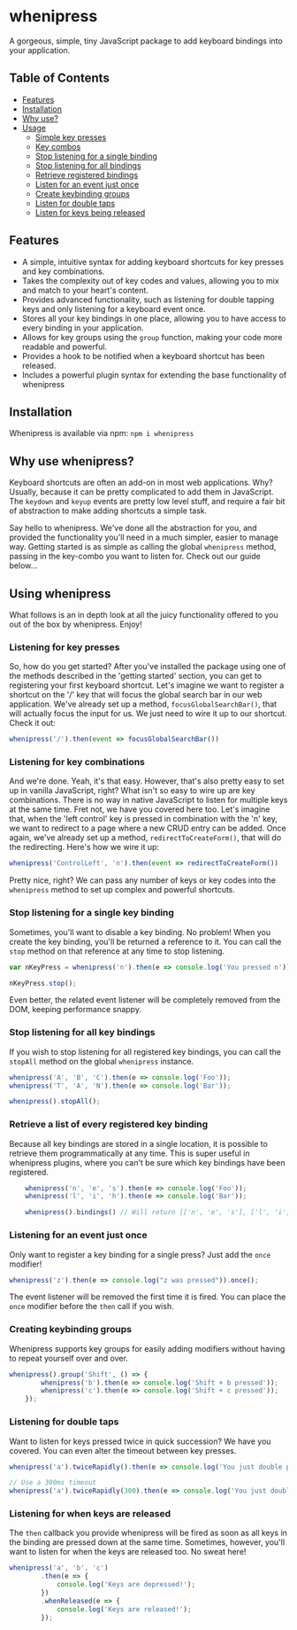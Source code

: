 # whenipress
A gorgeous, simple, tiny JavaScript package to add keyboard bindings into your application.

## Table of Contents
* [Features](#features)
* [Installation](#installation)
* [Why use?](#why-use-whenipress)
* [Usage](#using-whenipress)
    - [Simple key presses](#listening-for-key-presses)
    - [Key combos](#listening-for-key-combinations)
    - [Stop listening for a single binding](#stop-listening-for-a-single-key-binding)
    - [Stop listening for all bindings](#stop-listening-for-all-key-bindings)
    - [Retrieve registered bindings](#retrieve-a-list-of-every-registered-key-binding)
    - [Listen for an event just once](#listening-for-an-event-just-once)
    - [Create keybinding groups](#creating-keybinding-groups)
    - [Listen for double taps](#listening-for-double-taps)
    - [Listen for keys being released](#listening-for-when-keys-are-released)
    

## Features
- A simple, intuitive syntax for adding keyboard shortcuts for key presses and key combinations.
- Takes the complexity out of key codes and values, allowing you to mix and match to your heart's content.
- Provides advanced functionality, such as listening for double tapping keys and only listening for a keyboard event once.
- Stores all your key bindings in one place, allowing you to have access to every binding in your application.
- Allows for key groups using the `group` function, making your code more readable and powerful.
- Provides a hook to be notified when a keyboard shortcut has been released.
- Includes a powerful plugin syntax for extending the base functionality of whenipress

## Installation
Whenipress is available via npm: `npm i whenipress`

## Why use whenipress?
Keyboard shortcuts are often an add-on in most web applications. Why? Usually, because it can be pretty complicated to
add them in JavaScript. The `keydown` and `keyup` events are pretty low level stuff, and require a fair bit of abstraction
to make adding shortcuts a simple task. 

Say hello to whenipress. We've done all the abstraction for you, and provided the functionality you'll need in a
much simpler, easier to manage way. Getting started is as simple as calling the global `whenipress` method, passing
in the key-combo you want to listen for. Check out our guide below...

## Using whenipress
What follows is an in depth look at all the juicy functionality offered to you out of the box by whenipress. Enjoy!

### Listening for key presses
So, how do you get started? After you've installed the package using one of the methods described in the 'getting started'
section, you can get to registering your first keyboard shortcut. Let's imagine we want to register a shortcut on the '/'
key that will focus the global search bar in our web application. We've already set up a method, `focusGlobalSearchBar()`,
that will actually focus the input for us. We just need to wire it up to our shortcut. Check it out:

```javascript
whenipress('/').then(event => focusGlobalSearchBar())
```

### Listening for key combinations
And we're done. Yeah, it's that easy. However, that's also pretty easy to set up in vanilla JavaScript, right? What isn't
so easy to wire up are key combinations. There is no way in native JavaScript to listen for multiple keys at the same time.
Fret not, we have you covered here too. Let's imagine that, when the 'left control' key is pressed in combination with
the 'n' key, we want to redirect to a page where a new CRUD entry can be added. Once again, we've already set up a method,
`redirectToCreateForm()`, that will do the redirecting. Here's how we wire it up:

```javascript
whenipress('ControlLeft', 'n').then(event => redirectToCreateForm())
```

Pretty nice, right? We can pass any number of keys or key codes into the `whenipress` method to set up complex and
powerful shortcuts. 

### Stop listening for a single key binding
Sometimes, you'll want to disable a key binding. No problem! When you create the key binding, you'll be returned a 
reference to it. You can call the `stop` method on that reference at any time to stop listening.

```javascript
var nKeyPress = whenipress('n').then(e => console.log('You pressed n'));

nKeyPress.stop();
```

Even better, the related event listener will be completely removed from the DOM, keeping performance snappy.

### Stop listening for all key bindings
If you wish to stop listening for all registered key bindings, you can call the `stopAll` method on the global
`whenipress` instance.

```javascript
whenipress('A', 'B', 'C').then(e => console.log('Foo'));
whenipress('T', 'A', 'N').then(e => console.log('Bar'));

whenipress().stopAll();
```   

### Retrieve a list of every registered key binding
Because all key bindings are stored in a single location, it is possible to retrieve them programmatically at any time.
This is super useful in whenipress plugins, where you can't be sure which key bindings have been registered.

```javascript
    whenipress('n', 'e', 's').then(e => console.log('Foo'));
    whenipress('l', 'i', 'h').then(e => console.log('Bar'));

    whenipress().bindings() // Will return [['n', 'e', 's'], ['l', 'i', 'h']]
```  

### Listening for an event just once
Only want to register a key binding for a single press? Just add the `once` modifier!

```javascript
whenipress('z').then(e => console.log("z was pressed")).once();
```

The event listener will be removed the first time it is fired. You can place the `once` modifier before the `then`
call if you wish.

### Creating keybinding groups
Whenipress supports key groups for easily adding modifiers without having to repeat yourself over and over.

```javascript
whenipress().group('Shift', () => {
        whenipress('b').then(e => console.log('Shift + b pressed'));
        whenipress('c').then(e => console.log('Shift + c pressed'));
    });
```

### Listening for double taps
Want to listen for keys pressed twice in quick succession? We have you covered. You can even alter the timeout between
key presses.

```javascript
whenipress('a').twiceRapidly().then(e => console.log('You just double pressed the a key'));

// Use a 300ms timeout
whenipress('a').twiceRapidly(300).then(e => console.log('You just double pressed the a key'));
```

### Listening for when keys are released
The `then` callback you provide whenipress will be fired as soon as all keys in the binding are pressed down at the same
time. Sometimes, however, you'll want to listen for when the keys are released too. No sweat here!

```javascript
whenipress('a', 'b', 'c')
        .then(e => {
            console.log('Keys are depressed!');
        })
        .whenReleased(e => {
            console.log('Keys are released!');
        });
```